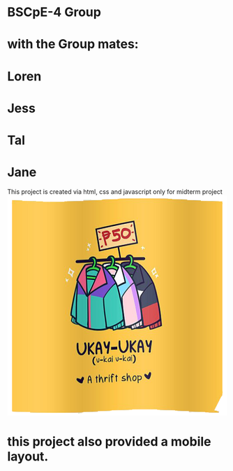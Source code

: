 ﻿ # BSCpE-4 Group
 # with the Group mates:
# Loren
# Jess
# Tal
# Jane

 

This project is created via html, css and javascript only for midterm project <img src="images/Ukay-Ni-Lola.png">
 # this project also provided a mobile layout.






